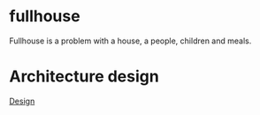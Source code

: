 # fullhouse
Fullhouse is a problem with a house, a people, children and meals.
# Architecture design

[Design](src/main/resources/Full_house_micorservices_architecture.png)
